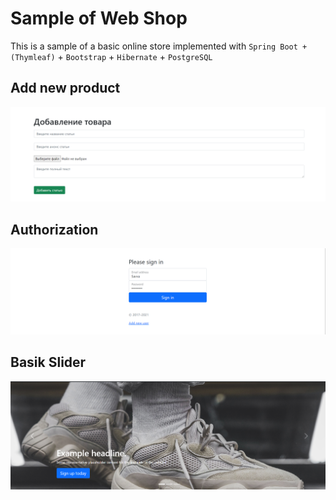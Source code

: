 # Sample of Web Shop

This is a sample of a basic online store implemented with `Spring Boot + (Thymleaf)` + `Bootstrap` + `Hibernate` + `PostgreSQL`

## Add new product
![Sample](/readme/img.png "Sample")

## Authorization
![Sample2](/readme/img_2.png "Sample")

## Basik Slider
![Sample1](/readme/img_1.png "Sample")

